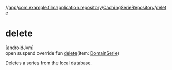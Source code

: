 //[app](../../../index.md)/[com.example.filmapplication.repository](../index.md)/[CachingSerieRepository](index.md)/[delete](delete.md)

# delete

[androidJvm]\
open suspend override fun [delete](delete.md)(item: [DomainSerie](../../com.example.filmapplication.domain/-domain-serie/index.md))

Deletes a series from the local database.
